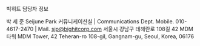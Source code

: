 빅히트 담당자 정보


박 세 준
Seijune Park
커뮤니케이션실 | Communications Dept.
Mobile. 010-4617-2470 | Mail. sjp@bighitcorp.com
서울시 강남구 테헤란로 108길 42 MDM타워 
MDM Tower, 42 Teheran-ro 108-gil, Gangnam-gu, Seoul, Korea, 06176
